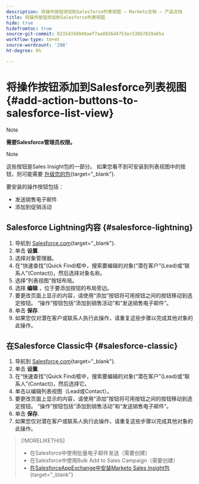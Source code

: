 ```yaml
---
description: 将操作按钮添加到Salesforce列表视图 — Marketo文档 — 产品文档
title: 将操作按钮添加到Salesforce列表视图
hide: true
hidefromtoc: true
source-git-commit: 02354356949aef7aa8836d4753ec538b7819a65a
workflow-type: tm+mt
source-wordcount: '298'
ht-degree: 0%

---
```


# 将操作按钮添加到Salesforce列表视图 {#add-action-buttons-to-salesforce-list-view}

>[!NOTE]
>
>**需要Salesforce管理员权限。**

>[!NOTE]
>
>这些按钮是Sales Insight包的一部分。 如果您看不到可安装到列表视图中的按钮，则可能需要 [升级您的包](/help/marketo/product-docs/marketo-sales-insight/msi-for-salesforce/upgrading/upgrading-your-msi-package.md){target="_blank"}.

要安装的操作按钮包括：

* 发送销售电子邮件
* 添加到促销活动

## Salesforce Lightning内容 {#salesforce-lightning}

1. 导航到 [Salesforce.com](https://salesforce.com){target="_blank"}.
1. 单击 **设置**.
1. 选择对象管理器。
1. 在“快速查找”(Quick Find)框中，搜索要编辑的对象(“潜在客户”(Lead)或“联系人”(Contact))，然后选择对象名称。
1. 选择“列表视图”按钮布局。
1. 选择 **编辑** ，位于要添加按钮的布局旁边。
1. 要更改页面上显示的内容，请使用“添加”按钮将可用按钮之间的按钮移动到选定按钮。 “操作”按钮包括“添加到销售活动”和“发送销售电子邮件”。
1. 单击 **保存**.
1. 如果您仅对潜在客户或联系人执行此操作，请重复这些步骤以完成其他对象的此操作。

## 在Salesforce Classic中 {#salesforce-classic}

1. 导航到 [Salesforce.com](https://salesforce.com){target="_blank"}.
1. 单击 **设置**.
1. 在“快速查找”(Quick Find)框中，搜索要编辑的对象(“潜在客户”(Lead)或“联系人”(Contact))，然后选择它。
1. 单击以编辑列表视图（Lead或Contact）。
1. 要更改页面上显示的内容，请使用“添加”按钮将可用按钮之间的按钮移动到选定按钮。 “操作”按钮包括“添加到销售活动”和“发送销售电子邮件”。
1. 单击 **保存**.
1. 如果您仅对潜在客户或联系人执行此操作，请重复这些步骤以完成其他对象的此操作。

>[!MORELIKETHIS]
>
>* 在Salesforce中使用批量电子邮件发送（需要创建）
>* 在Salesforce中使用Bulk Add to Sales Campaign（需要创建）
>* [在SalesforceAppExchange中安装Marketo Sales Insight包](/help/marketo/product-docs/marketo-sales-insight/msi-for-salesforce/installation/install-marketo-sales-insight-package-in-salesforce-appexchange.md){target="_blank"}

